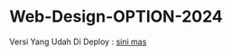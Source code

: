 # Web-Design-OPTION-2024
Versi Yang Udah Di Deploy : 
[sini mas](https://simplehtmlcsswebsite.netlify.app/)

